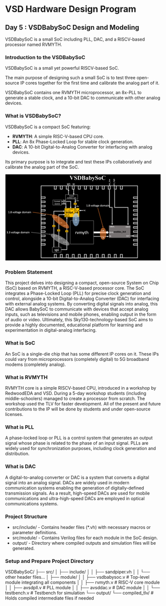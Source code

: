 # VSD Hardware Design Program

## Day 5 : VSDBabySoC Design and Modeling

VSDBabySoC is a small SoC including PLL, DAC, and a RISCV-based processor named RVMYTH.

### Introduction to the VSDBabySoC
VSDBabySoC is a small yet powerful RISCV-based SoC. 

The main purpose of designing such a small SoC is to test three open-source IP cores together for the first time and calibrate the analog part of it. 

VSDBabySoC contains one RVMYTH microprocessor, an 8x-PLL to generate a stable clock, and a 10-bit DAC to communicate with other analog devices.

### What is VSDBabySoC?
  VSDBabySoC is a compact SoC featuring:
  - **RVMYTH**: A simple RISC-V-based CPU core.
  - **PLL**: An 8x Phase-Locked Loop for stable clock generation.
  - **DAC**: A 10-bit Digital-to-Analog Converter for interfacing with analog devices.

  Its primary purpose is to integrate and test these IPs collaboratively and calibrate the analog part of the SoC.

  ![Alt Text](Images/BabySoC_block.png)

### Problem Statement
This project delves into designing a compact, open-source System on Chip (SoC) based on RVMYTH, a RISC-V-based processor core. The SoC integrates a Phase-Locked Loop (PLL) for precise clock generation and control, alongside a 10-bit Digital-to-Analog Converter (DAC) for interfacing with external analog systems. By converting digital signals into analog, this DAC allows BabySoC to communicate with devices that accept analog inputs, such as televisions and mobile phones, enabling output in the form of audio or video. Ultimately, this Sky130-technology-based SoC aims to provide a highly documented, educational platform for learning and experimentation in digital-analog interfacing.

### What is SoC
An SoC is a single-die chip that has some different IP cores on it. These IPs could vary from microprocessors (completely digital) to 5G broadband modems (completely analog).

### What is RVMYTH
RVMYTH core is a simple RISCV-based CPU, introduced in a workshop by RedwoodEDA and VSD. During a 5-day workshop students (including middle-schoolers) managed to create a processor from scratch. The workshop used the TLV for faster development. All of the present and future contributions to the IP will be done by students and under open-source licenses.

### What is PLL
A phase-locked loop or PLL is a control system that generates an output signal whose phase is related to the phase of an input signal. PLLs are widely used for synchronization purposes, including clock generation and distribution.

### What is DAC
A digital-to-analog converter or DAC is a system that converts a digital signal into an analog signal. DACs are widely used in modern communication systems enabling the generation of digitally-defined transmission signals. As a result, high-speed DACs are used for mobile communications and ultra-high-speed DACs are employed in optical communications systems.

### Project Structure
- src/include/ - Contains header files (*.vh) with necessary macros or parameter definitions.
- src/module/ - Contains Verilog files for each module in the SoC design.
- output/ - Directory where compiled outputs and simulation files will be generated.

### Setup and Prepare Project Directory
VSDBabySoC/
├── src/
│   ├── include/
│   │   ├── sandpiper.vh
│   │   └── other header files...
│   ├── module/
│   │   ├── vsdbabysoc.v      # Top-level module integrating all components
│   │   ├── rvmyth.v          # RISC-V core module
│   │   ├── avsdpll.v         # PLL module
│   │   ├── avsddac.v         # DAC module
│   │   └── testbench.v       # Testbench for simulation
└── output/
└── compiled_tlv/         # Holds compiled intermediate files if needed
